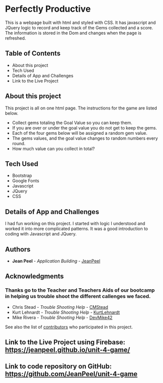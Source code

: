 # Perfectly Productive

This is a webpage built with html and styled with CSS.  It has javascript and JQuery logic to record and keep track of the Gems collected and a score.  The information is stored in the Dom and changes when the page is refreshed.

## Table of Contents
* About this project
* Tech Used
* Details of App and Challenges
* Link to the Live Project

## About this project

This project is all on one html page.  The instructions for the game are listed below.
* Collect gems totaling the Goal Value so you can keep them.
* If you are over or under the goal value you do not get to keep the gems.
* Each of the four gems below will be assigned a random gem value.
* The gems values, and the goal value changes to random numbers every round.
* How much value can you collect in total?

## Tech Used
* Bootstrap
* Google Fonts
* Javascript
* JQuery
* CSS

## Details of App and Challenges

I had fun working on this project.  I started with logic I understood and worked it into more complicated patterns.  It was a good introduction to coding with Javascript and JQuery.

## Authors

* **Jean Peel** - *Application Building* - [JeanPeel](https://github.com/JeanPeel)

## Acknowledgments

### Thanks go to the Teacher and Teachers Aids of our bootcamp in helping us trouble shoot the different callenges we faced.

* Chris Stead -  *Trouble Shooting Help* - [CMStead](https://github.com/cmstead)
* Kurt Lehnardt -  *Trouble Shooting Help* - [KurtLehnardt](https://github.com/KurtLehnardt)
* Mike Rivera -  *Trouble Shooting Help* - [DevMike42](https://github.com/DevMike42)

See also the list of [contributors](https://github.com/JeanPeel/unit-4-game/graphs/contributors) who participated in this project.

## Link to the Live Project using Firebase: https://jeanpeel.github.io/unit-4-game/

## Link to code repository on GitHub: https://github.com/JeanPeel/unit-4-game


